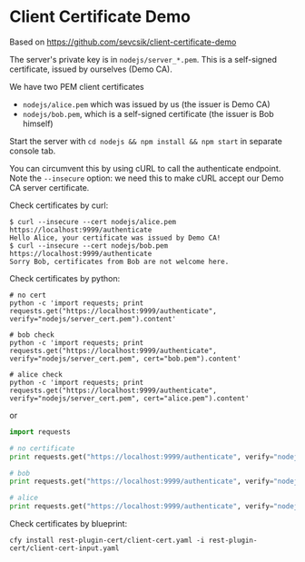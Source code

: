 Client Certificate Demo
=======================

Based on https://github.com/sevcsik/client-certificate-demo

The server's private key is in `nodejs/server_*.pem`. This is a self-signed certificate, issued by ourselves (Demo CA).

We have two PEM client certificates
 - `nodejs/alice.pem` which was issued by us (the issuer is Demo CA)
 - `nodejs/bob.pem`, which is a self-signed certificate (the issuer is Bob himself)

Start the server with `cd nodejs && npm install && npm start` in separate console tab.

You can circumvent this by using cURL to call the authenticate endpoint. Note the `--insecure` option: we need this to make cURL accept our Demo CA server certificate.

Check certificates by curl:
```shell
$ curl --insecure --cert nodejs/alice.pem https://localhost:9999/authenticate
Hello Alice, your certificate was issued by Demo CA!
$ curl --insecure --cert nodejs/bob.pem https://localhost:9999/authenticate
Sorry Bob, certificates from Bob are not welcome here.
```

Check certificates by python:
```shell
# no cert
python -c 'import requests; print requests.get("https://localhost:9999/authenticate", verify="nodejs/server_cert.pem").content'

# bob check
python -c 'import requests; print requests.get("https://localhost:9999/authenticate", verify="nodejs/server_cert.pem", cert="bob.pem").content'

# alice check
python -c 'import requests; print requests.get("https://localhost:9999/authenticate", verify="nodejs/server_cert.pem", cert="alice.pem").content'
```

or

```python
import requests

# no certificate
print requests.get("https://localhost:9999/authenticate", verify="nodejs/server_cert.pem").content

# bob
print requests.get("https://localhost:9999/authenticate", verify="nodejs/server_cert.pem", cert="nodejs/bob.pem").content

# alice
print requests.get("https://localhost:9999/authenticate", verify="nodejs/server_cert.pem", cert="nodejs/alice.pem").content
```

Check certificates by blueprint:
```shell
cfy install rest-plugin-cert/client-cert.yaml -i rest-plugin-cert/client-cert-input.yaml
```
